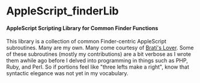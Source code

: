 # AppleScript_finderLib
#### AppleScript Scripting Library for Common Finder Functions

This library is a collection of common Finder-centric AppleScript subroutines. Many are my own. Many come courtesy of [Brati's Lover](http://applescript.bratis-lover.net "http://applescript.bratis-lover.net"). Some of these subroutines (mostly my contributions) are a bit verbose as I wrote them awhile ago before I delved into programming in things such as PHP, Ruby, and Perl. So if portions feel like "three lefts make a right", know that syntactic elegance was not yet in my vocabulary.
